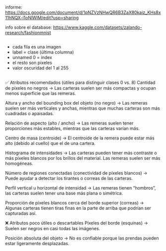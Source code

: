 informe: https://docs.google.com/document/d/1pNZVzNHwQR6B3ZaX80kaiz_KHs8x11hNQX-i1oNlWIM/edit?usp=sharing

info sobre el database: https://www.kaggle.com/datasets/zalando-research/fashionmnist

## 
* cada fila es una imagen
* label = clase (última columna)
* unnamed 0 = index 
* el resto son pixeles
* valor oscuridad del 1 al 255 
##
✅ Atributos recomendados (útiles para distinguir clases 0 vs. 8)
Cantidad de píxeles no negros
 → Las carteras suelen ser más compactas y ocupan menos superficie que las remeras.


Altura y ancho del bounding box del objeto (no negro)
 → Las remeras suelen ser más verticales y anchas, mientras que muchas carteras son más cuadradas o apaisadas.


Relación de aspecto (alto / ancho)
 → Las remeras suelen tener proporciones más estables, mientras que las carteras varían más.


Centro de masa (centroide)
 → El centroide de la remera puede estar más alto (debido al cuello) que el de una cartera.


Histograma de intensidades
 → Las carteras pueden tener más contraste o más píxeles blancos por los brillos del material. Las remeras suelen ser más homogéneas.


Número de regiones conectadas (conectividad de píxeles blancos)
 → Puede ayudar a detectar los tirantes o correas de las carteras.


Perfil vertical u horizontal de intensidad
 → Las remeras tienen “hombros”, las carteras suelen tener una base más plana o simétrica.


Proporción de píxeles blancos cerca del borde superior (correas)
 → Algunas carteras tienen tiras finas en la parte de arriba que podrían ser capturadas así.



❌ Atributos poco útiles o descartables
Píxeles del borde (esquinas)
 → Suelen ser negros en casi todas las imágenes.


Posición absoluta del objeto
 → No es confiable porque las prendas pueden estar ligeramente desplazadas.
